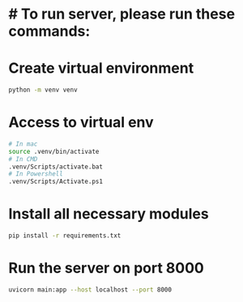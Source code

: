 # # To run server, please run these commands:

# Create virtual environment
```bash
python -m venv venv
```

# Access to virtual env
```bash
# In mac
source .venv/bin/activate
# In CMD
.venv/Scripts/activate.bat
# In Powershell
.venv/Scripts/Activate.ps1
```

# Install all necessary modules
```bash
pip install -r requirements.txt
```

# Run the server on port 8000
```bash
uvicorn main:app --host localhost --port 8000
```